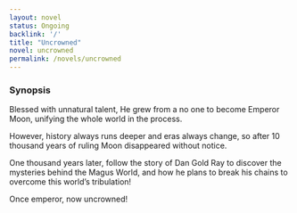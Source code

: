 ```yaml
---
layout: novel
status: Ongoing
backlink: '/'
title: "Uncrowned"
novel: uncrowned
permalink: /novels/uncrowned
---
```


### Synopsis

Blessed with unnatural talent, He grew from a no one to become Emperor Moon, unifying the whole world in the process. 

However, history always runs deeper and eras always change, so after 10 thousand years of ruling Moon disappeared without notice. 

One thousand years later, follow the story of Dan Gold Ray to discover the mysteries behind the Magus World, and how he plans to break his chains to overcome this world’s tribulation! 

Once emperor, now uncrowned!


